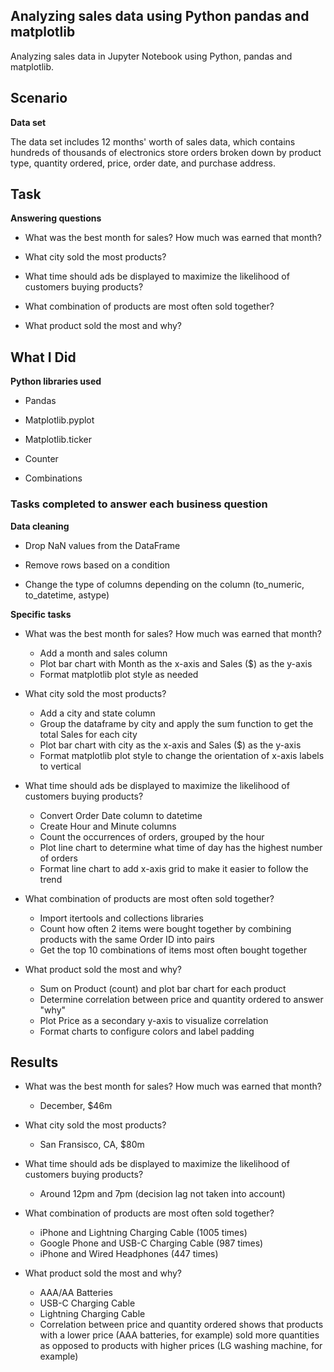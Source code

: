 ## Analyzing sales data using Python pandas and matplotlib
Analyzing sales data in Jupyter Notebook using Python, pandas and matplotlib.

## Scenario

**Data set**

The data set includes 12 months' worth of sales data, which contains hundreds of thousands of electronics store orders broken down by product type, quantity ordered, price, order date, and purchase address.

## Task

**Answering questions**

- What was the best month for sales? How much was earned that month?

- What city sold the most products?

- What time should ads be displayed to maximize the likelihood of customers buying products?

- What combination of products are most often sold together?

- What product sold the most and why?

## What I Did

**Python libraries used**

- Pandas
  
- Matplotlib.pyplot

- Matplotlib.ticker

- Counter

- Combinations

### Tasks completed to answer each business question

**Data cleaning**

- Drop NaN values from the DataFrame

- Remove rows based on a condition

- Change the type of columns depending on the column (to_numeric, to_datetime, astype)

**Specific tasks**

- What was the best month for sales? How much was earned that month?
    - Add a month and sales column
    - Plot bar chart with Month as the x-axis and Sales ($) as the y-axis
    - Format matplotlib plot style as needed

- What city sold the most products?
    - Add a city and state column
    - Group the dataframe by city and apply the sum function to get the total Sales for each city
    - Plot bar chart with city as the x-axis and Sales ($) as the y-axis
    - Format matplotlib plot style to change the orientation of x-axis labels to vertical

- What time should ads be displayed to maximize the likelihood of customers buying products?
     - Convert Order Date column to datetime
     - Create Hour and Minute columns
     - Count the occurrences of orders, grouped by the hour
     - Plot line chart to determine what time of day has the highest number of orders
     - Format line chart to add x-axis grid to make it easier to follow the trend

- What combination of products are most often sold together?
     - Import itertools and collections libraries
     - Count how often 2 items were bought together by combining products with the same Order ID into pairs
     - Get the top 10 combinations of items most often bought together

- What product sold the most and why?
     - Sum on Product (count) and plot bar chart for each product
     - Determine correlation between price and quantity ordered to answer "why"
     - Plot Price as a secondary y-axis to visualize correlation
     - Format charts to configure colors and label padding

## Results

- What was the best month for sales? How much was earned that month?
    - December, $46m

- What city sold the most products?
    - San Fransisco, CA, $80m

- What time should ads be displayed to maximize the likelihood of customers buying products?
    - Around 12pm and 7pm (decision lag not taken into account)

- What combination of products are most often sold together?
    - iPhone and Lightning Charging Cable (1005 times)
    - Google Phone and USB-C Charging Cable (987 times)
    - iPhone and Wired Headphones (447 times)

- What product sold the most and why?
    - AAA/AA Batteries
    - USB-C Charging Cable
    - Lightning Charging Cable
    - Correlation between price and quantity ordered shows that products with a lower price (AAA batteries, for example) sold more quantities as opposed to products with higher prices (LG washing machine, for example)
